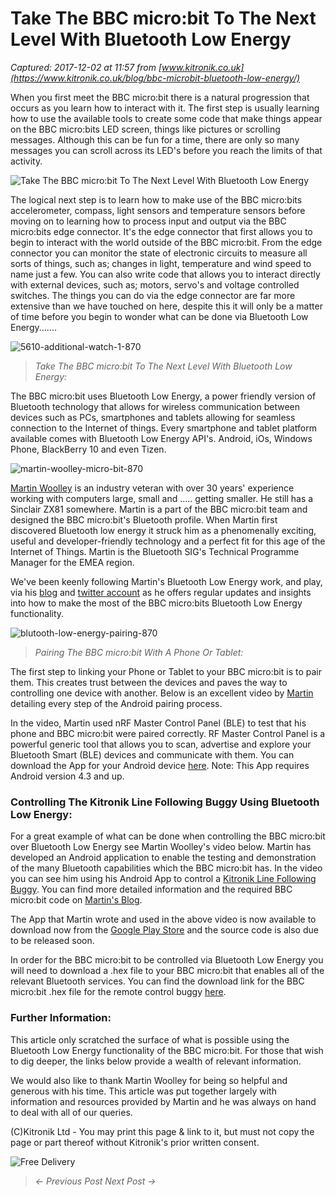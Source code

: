 # Take The BBC micro:bit To The Next Level With Bluetooth Low Energy

_Captured: 2017-12-02 at 11:57 from [www.kitronik.co.uk](https://www.kitronik.co.uk/blog/bbc-microbit-bluetooth-low-energy/)_

When you first meet the BBC micro:bit there is a natural progression that occurs as you learn how to interact with it. The first step is usually learning how to use the available tools to create some code that make things appear on the BBC micro:bits LED screen, things like pictures or scrolling messages. Although this can be fun for a time, there are only so many messages you can scroll across its LED's before you reach the limits of that activity.

![Take The BBC micro:bit To The Next Level With Bluetooth Low Energy](https://www.kitronik.co.uk/wp/wp-content/uploads/2016/05/bluetooth-control-870.jpg)

The logical next step is to learn how to make use of the BBC micro:bits accelerometer, compass, light sensors and temperature sensors before moving on to learning how to process input and output via the BBC micro:bits edge connector. It's the edge connector that first allows you to begin to interact with the world outside of the BBC micro:bit. From the edge connector you can monitor the state of electronic circuits to measure all sorts of things, such as; changes in light, temperature and wind speed to name just a few. You can also write code that allows you to interact directly with external devices, such as; motors, servo's and voltage controlled switches. The things you can do via the edge connector are far more extensive than we have touched on here, despite this it will only be a matter of time before you begin to wonder what can be done via Bluetooth Low Energy.......

![5610-additional-watch-1-870](https://www.kitronik.co.uk/wp/wp-content/uploads/2016/05/5610-additional-watch-1-870.jpg)

> _Take The BBC micro:bit To The Next Level With Bluetooth Low Energy:_

The BBC micro:bit uses Bluetooth Low Energy, a power friendly version of Bluetooth technology that allows for wireless communication between devices such as PCs, smartphones and tablets allowing for seamless connection to the Internet of things. Every smartphone and tablet platform available comes with Bluetooth Low Energy API's. Android, iOs, Windows Phone, BlackBerry 10 and even Tizen.

![martin-woolley-micro-bit-870](https://www.kitronik.co.uk/wp/wp-content/uploads/2016/05/martin-woolley-micro-bit-870.jpg)

[Martin Woolley](http://bluetooth-mdw.blogspot.co.uk/p/bbc-microbit.html) is an industry veteran with over 30 years' experience working with computers large, small and ….. getting smaller. He still has a Sinclair ZX81 somewhere. Martin is a part of the BBC micro:bit team and designed the BBC micro:bit's Bluetooth profile. When Martin first discovered Bluetooth low energy it struck him as a phenomenally exciting, useful and developer-friendly technology and a perfect fit for this age of the Internet of Things. Martin is the Bluetooth SIG's Technical Programme Manager for the EMEA region.

We've been keenly following Martin's Bluetooth Low Energy work, and play, via his [blog](http://bluetooth-mdw.blogspot.co.uk/p/bbc-microbit.html) and [twitter account](https://twitter.com/bluetooth_mdw) as he offers regular updates and insights into how to make the most of the BBC micro:bits Bluetooth Low Energy functionality.

![blutooth-low-energy-pairing-870](https://www.kitronik.co.uk/wp/wp-content/uploads/2016/05/blutooth-low-energy-pairing-870.jpg)

> _Pairing The BBC micro:bit With A Phone Or Tablet:_

The first step to linking your Phone or Tablet to your BBC micro:bit is to pair them. This creates trust between the devices and paves the way to controlling one device with another. Below is an excellent video by [Martin](https://twitter.com/bluetooth_mdw) detailing every step of the Android pairing process.

In the video, Martin used nRF Master Control Panel (BLE) to test that his phone and BBC micro:bit were paired correctly. RF Master Control Panel is a powerful generic tool that allows you to scan, advertise and explore your Bluetooth Smart (BLE) devices and communicate with them. You can download the App for your Android device [here](https://play.google.com/store/apps/details?id=no.nordicsemi.android.mcp&hl=en_GB). Note: This App requires Android version 4.3 and up.

### Controlling The Kitronik Line Following Buggy Using Bluetooth Low Energy:

For a great example of what can be done when controlling the BBC micro:bit over Bluetooth Low Energy see Martin Woolley's video below. Martin has developed an Android application to enable the testing and demonstration of the many Bluetooth capabilities which the BBC micro:bit has. In the video you can see him using his Android App to control a [Kitronik Line Following Buggy](https://www.kitronik.co.uk/5604-line-following-buggy-for-the-bbc-microbit.html). You can find more detailed information and the required BBC micro:bit code on [Martin's Blog](http://bluetooth-mdw.blogspot.co.uk/p/bbc-microbit.html#buggy ).

The App that Martin wrote and used in the above video is now available to download now from the [Google Play Store](https://play.google.com/store/apps/details?id=com.bluetooth.mwoolley.microbitbledemo) and the source code is also due to be released soon.

In order for the BBC micro:bit to be controlled via Bluetooth Low Energy you will need to download a .hex file to your BBC micro:bit that enables all of the relevant Bluetooth services. You can find the download link for the BBC micro:bit .hex file for the remote control buggy [here](http://bluetooth-mdw.blogspot.co.uk/p/bbc-microbit.html#android_demo_download).

### Further Information:

This article only scratched the surface of what is possible using the Bluetooth Low Energy functionality of the BBC micro:bit. For those that wish to dig deeper, the links below provide a wealth of relevant information.

We would also like to thank Martin Woolley for being so helpful and generous with his time. This article was put together largely with information and resources provided by Martin and he was always on hand to deal with all of our queries.

(C)Kitronik Ltd - You may print this page & link to it, but must not copy the page or part thereof without Kitronik's prior written consent.

![Free Delivery](https://www.kitronik.co.uk/img/banners/free_delivery.png)

> _<- Previous Post Next Post ->_
